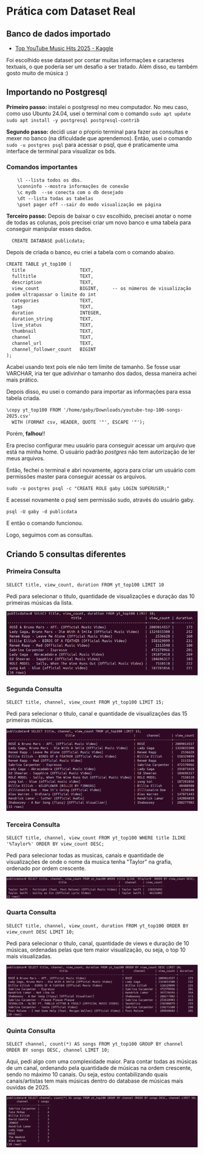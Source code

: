 # Prática com Dataset Real

## Banco de dados importado

- [Top YouTube Music Hits 2025 - Kaggle](https://www.kaggle.com/datasets/ayeshaimran123/top-youtube-music-hits-2025?resource=download)

Foi escolhido esse dataset por contar muitas informações e caracteres textuais, o que poderia ser um desafio a ser tratado. Além disso, eu também gosto muito de música :)

## Importando no Postgresql

**Primeiro passo:** instalei o postgresql no meu computador. No meu caso, como uso Ubuntu 24.04, usei o terminal com o comando `sudo apt update
sudo apt install -y postgresql postgresql-contrib`

**Segundo passo:** decidi usar o pŕoprio terminal para fazer as consultas e mexer no banco (na dificuldade que aprendemos).
Então, usei o comando `sudo -u postgres psql` para acessar o psql, que é praticamente uma interface de terminal para visualizar os bds.

### Comandos importantes

```
    \l --lista todos os dbs.
    \conninfo --mostra informações de conexão
    \c mydb  --se conecta com o db desejado
    \dt --lista todas as tabelas
    \pset pager off --sair do modo visualização em página
```

**Terceiro passo:** Depois de baixar o csv escolhido, precisei anotar o nome de todas as colunas, pois precisei criar um novo banco e uma tabela para conseguir manipular esses dados.

```
  CREATE DATABASE publicdata;
```

Depois de criada o banco, eu criei a tabela com o comando abaixo.

```
CREATE TABLE yt_top100 (
  title                    TEXT,
  fulltitle                TEXT,
  description              TEXT,
  view_count               BIGINT,     -- os números de visualização podem ultrapassar o limite do int
  categories               TEXT,
  tags                     TEXT,
  duration                 INTEGER,
  duration_string          TEXT,
  live_status              TEXT,
  thumbnail                TEXT,
  channel                  TEXT,
  channel_url              TEXT,
  channel_follower_count   BIGINT
);
```

Acabei usando text pois ele não tem limite de tamanho. Se fosse usar VARCHAR, iria ter que adivinhar o tamanho dos dados, dessa maneira achei mais prático.

Depois disso, eu usei o comando para importar as informações para essa tabela criada.

```
\copy yt_top100 FROM '/home/gaby/Downloads/youtube-top-100-songs-2025.csv'
  WITH (FORMAT csv, HEADER, QUOTE '"', ESCAPE '"');
```

Porém, **falhou**!!

Era preciso configurar meu usuário para conseguir acessar um arquivo que está na minha home. O usuário padrão _postgres_ não tem autorização de ler meus arquivos.

Então, fechei o terminal e abri novamente, agora para criar um usuário com permissões master para conseguir acessar os arquivos.

```
sudo -u postgres psql -c "CREATE ROLE gaby LOGIN SUPERUSER;"
```

E acessei novamente o psql sem permissão sudo, através do usuário gaby.

```
psql -U gaby -d publicdata
```

E então o comando funcionou.

Logo, seguimos com as consultas.

## Criando 5 consultas diferentes

### Primeira Consulta

```
SELECT title, view_count, duration FROM yt_top100 LIMIT 10
```

Pedi para selecionar o titulo, quantidade de visualizações e duração das 10 primeiras músicas da lista.

![consulta](img/primeira-consulta.png "Primeira consulta SQL")

### Segunda Consulta

```
SELECT title, channel, view_count FROM yt_top100 LIMIT 15;
```

Pedi para selecionar o titulo, canal e quantidade de visualizações das 15 primeiras músicas.

![consulta](img/segunda-consulta.png "Segunda consulta SQL")

### Terceira Consulta

```
SELECT title, channel, view_count FROM yt_top100 WHERE title ILIKE '%Taylor%' ORDER BY view_count DESC;
```

Pedi para selecionar todas as musicas, canais e quantidade de visualizações de onde o nome da musica tenha "Taylor" na grafia, ordenado por ordem crescente.

![consulta](img/terceira-consulta.png "Terceira consulta SQL")

### Quarta Consulta

```
SELECT title, channel, view_count, duration FROM yt_top100 ORDER BY view_count DESC LIMIT 10;
```

Pedi para selecionar o título, canal, quantidade de views e duração de 10 músicas, ordenadas pelas que tem maior visualização, ou seja, o top 10 mais visualizadas.

![consulta](img/quarta-consulta.png "Quarta consulta SQL")

### Quinta Consulta

```
SELECT channel, count(*) AS songs FROM yt_top100 GROUP BY channel ORDER BY songs DESC, channel LIMIT 10;
```

Aqui, pedi algo com uma complexidade maior. Para contar todas as músicas de um canal, ordenando pela quantidade de músicas na ordem crescente, sendo no máximo 10 canais. Ou seja, estou contabilizando quais canais/artistas tem mais músicas dentro do database de músicas mais ouvidas de 2025.

![consulta](img/quinta-consulta.png "Quinta consulta SQL")
